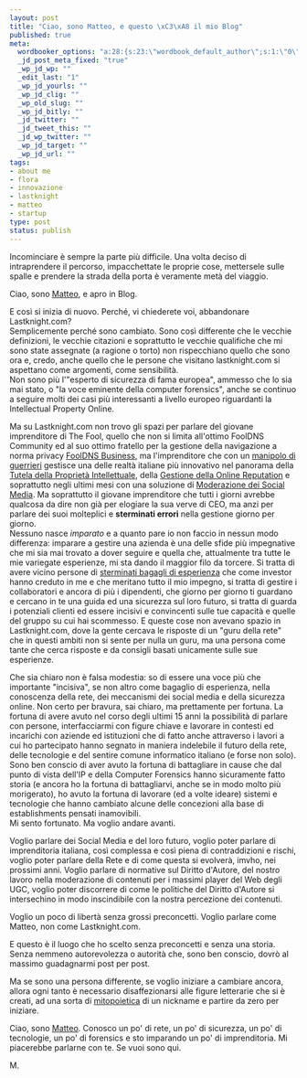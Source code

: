 ```yaml
--- 
layout: post
title: "Ciao, sono Matteo, e questo \xC3\xA8 il mio Blog"
published: true
meta: 
  wordbooker_options: "a:28:{s:23:\"wordbook_default_author\";s:1:\"0\";s:23:\"wordbook_extract_length\";s:3:\"256\";s:26:\"wordbooker_publish_default\";s:2:\"on\";s:25:\"wordbooker_like_share_too\";s:2:\"on\";s:27:\"wordbooker_like_button_show\";s:2:\"on\";s:21:\"wordbooker_like_width\";s:3:\"600\";s:32:\"wordbooker_like_button_frontpage\";s:2:\"on\";s:27:\"wordbooker_like_button_post\";s:2:\"on\";s:25:\"wordbook_fbshare_location\";s:6:\"bottom\";s:24:\"wordbook_fblike_location\";s:6:\"bottom\";s:22:\"wordbook_fblike_action\";s:4:\"like\";s:27:\"wordbook_fblike_colorscheme\";s:5:\"light\";s:20:\"wordbook_fblike_font\";s:5:\"arial\";s:22:\"wordbook_fblike_button\";s:12:\"button_count\";s:21:\"wordbook_fblike_faces\";s:4:\"true\";s:18:\"wordbook_attribute\";s:8:\"BlogPost\";s:29:\"wordbook_republish_time_frame\";s:1:\"5\";s:28:\"wordbook_republish_time_obey\";s:2:\"on\";s:24:\"wordbooker_status_update\";s:2:\"on\";s:29:\"wordbooker_status_update_text\";s:26:\": Post :  %title% - %link%\";s:19:\"wordbook_actionlink\";s:3:\"200\";s:27:\"wordbook_search_this_header\";s:3:\"200\";s:32:\"wordbook_description_meta_length\";s:3:\"350\";s:20:\"wordbook_comment_get\";s:2:\"on\";s:18:\"wordbook_page_post\";s:15:\"131388540210117\";s:18:\"wordbook_orandpage\";s:1:\"2\";s:24:\"wordbooker_comment_email\";s:18:\"mf@matteoflora.com\";s:18:\"wordbook_status_id\";s:4:\"-100\";}"
  _jd_post_meta_fixed: "true"
  _wp_jd_wp: ""
  _edit_last: "1"
  _wp_jd_yourls: ""
  _wp_jd_clig: ""
  _wp_old_slug: ""
  _wp_jd_bitly: ""
  _jd_twitter: ""
  _jd_tweet_this: ""
  _jd_wp_twitter: ""
  _wp_jd_target: ""
  _wp_jd_url: ""
tags: 
- about me
- flora
- innovazione
- lastknight
- matteo
- startup
type: post
status: publish
---
```

Incominciare è sempre la parte più difficile. Una volta deciso di intraprendere il percorso, impacchettate le proprie cose, mettersele sulle spalle e prendere la strada della porta è veramente metà del viaggio.

Ciao, sono [Matteo][me], e apro in Blog.  
  
E così si inizia di nuovo. Perché, vi chiederete voi, abbandonare Lastknight.com?  
Semplicemente perché sono cambiato. Sono così differente che le vecchie definizioni, le vecchie citazioni e soprattutto le vecchie qualifiche che mi sono state assegnate (a ragione o torto) non rispecchiano quello che sono ora e, credo, anche quello che le persone che visitano lastknight.com si aspettano come argomenti, come sensibilità.  
Non sono più l'"esperto di sicurezza di fama europea", ammesso che lo sia mai stato, o "la voce eminente della computer forensics", anche se continuo a seguire molti dei casi più interessanti a livello europeo riguardanti la Intellectual Property Online.  
  
Ma su Lastknight.com non trovo gli spazi per parlare del giovane imprenditore di The Fool, quello che non si limita all'ottimo FoolDNS Community ed al suo ottimo fratello per la gestione della navigazione a norma privacy [FoolDNS Business][business], ma l'imprenditore che con un [manipolo di guerrieri][noi] gestisce  una delle realtà italiane più innovativo nel panorama della [Tutela della Proprietà Intellettuale][tf-ip], della [Gestione della Online Reputation][tf-re] e soprattutto negli ultimi mesi con una soluzione di [Moderazione dei Social Media][tf-mo]. Ma soprattutto il giovane imprenditore che tutti i giorni avrebbe qualcosa da dire non già per elogiare la sua verve di CEO, ma anzi per parlare dei suoi molteplici e **sterminati errori** nella gestione giorno per giorno.  
Nessuno nasce *imparato* e a quanto pare io non faccio in nessun modo differenza: imparare a gestire una azienda è una delle sfide più impegnative che mi sia mai trovato a dover seguire e quella che, attualmente tra tutte le mie variegate esperienze, mi sta dando il maggior filo da torcere. Si tratta di avere vicino persone di [sterminati bagagli di esperienza][massimo] che come investor hanno creduto in me e che meritano tutto il mio impegno, si tratta di gestire i collaboratori e ancora di più i dipendenti, che giorno per giorno ti guardano e cercano in te una guida ed una sicurezza sul loro futuro, si tratta di guarda i potenziali clienti ed essere incisivi e convincenti sulle tue capacità e quelle del gruppo su cui hai scommesso. E queste cose non avevano spazio in Lastknight.com, dove la gente cercava le risposte di un "guru della rete" che in questi ambiti non si sente per nulla un guru, ma una persona come tante che cerca risposte e da consigli basati unicamente sulle sue esperienze.  
  
Che sia chiaro non è falsa modestia: so di essere una voce più che importante "incisiva", se non altro come bagaglio di esperienza, nella conoscenza della rete, dei meccanismi dei social media e della sicurezza online. Non certo per bravura, sai chiaro, ma prettamente per fortuna. La fortuna di avere avuto nel corso degli ultimi 15 anni la possibilità di parlare con persone, interfacciarmi con figure chiave e lavorare in contesti ed incarichi con aziende ed istituzioni che di fatto anche attraverso i lavori a cui ho partecipato hanno segnato in maniera indelebile il futuro della rete, delle tecnologie e del sentire comune informatico italiano (e forse non solo). Sono ben conscio di aver avuto la fortuna di battagliare in cause che dal punto di vista dell'IP e della Computer Forensics hanno sicuramente fatto storia (e ancora ho la fortuna di battagliarvi, anche se in modo molto più morigerato), ho avuto la fortuna di lavorare (ed a volte ideare) sistemi e tecnologie che hanno cambiato alcune delle concezioni alla base di establishments pensati inamovibili.  
Mi sento fortunato. Ma voglio andare avanti.  
  
Voglio parlare dei Social Media e del loro futuro, voglio poter parlare di imprenditoria italiana, così complessa e così piena di contraddizioni e rischi, voglio poter parlare della Rete e di come questa si evolverà, imvho, nei prossimi anni. Voglio parlare di normative sul Diritto d'Autore, del nostro lavoro nella moderazione di contenuti per i massimi player del Web degli UGC, voglio poter discorrere di come le politiche del Diritto d'Autore si intersechino in modo inscindibile con la nostra percezione dei contenuti.  
  
Voglio un poco di libertà senza grossi preconcetti. Voglio parlare come Matteo, non come Lastknight.com.  
  
E questo è il luogo che ho scelto senza preconcetti e senza una storia. Senza nemmeno autorevolezza o autorità che, sono ben conscio, dovrò al massimo guadagnarmi post per post.  
  
Ma se sono una persona differente, se voglio iniziare a cambiare ancora, allora ogni tanto è necessario disaffezionarsi alle figure letterarie che si è creati, ad una sorta di [mitopoietica][mito] di un nickname e partire da zero per iniziare.  
  
Ciao, sono [Matteo][me]. Conosco un po' di rete, un po' di sicurezza, un po' di tecnologie, un po' di forensics e sto imparando un po' di imprenditoria. Mi piacerebbe parlarne con te. Se vuoi sono qui.  
  
M.

[business]: http://fooldns.com
[noi]: http://thefool.it
[mito]: http://it.wikipedia.org/wiki/Mitopoiesi
[tf-ip]: http://thefool.it/prodotti/#product-864
[me]: /profile
[tf-re]: http://buzztrainers.com
[tf-mo]: http://thefool.it/prodotti/#product-856
[massimo]: http://www.daringtodo.com/lang/it/2010/03/01/massimo-giacomini-lo-sguardo-oltre-il-muro/
